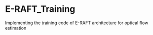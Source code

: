 # E-RAFT_Training
Implementing the training code of E-RAFT architecture for optical flow estimation
